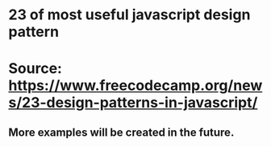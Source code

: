 # 23 of most useful javascript design pattern
# Source: https://www.freecodecamp.org/news/23-design-patterns-in-javascript/
## More examples will be created in the future.